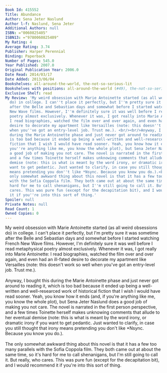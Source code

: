 ```yaml
---
Book Id: 415552
Title: Abundance
Author: Sena Jeter Naslund
Author l-f: Naslund, Sena Jeter
Additional Authors: null
ISBN: ="0060825405"
ISBN13: ="9780060825409"
My Rating: 4
Average Rating: 3.74
Publisher: Harper Perennial
Binding: Paperback
Number of Pages: 545.0
Year Published: 2007.0
Original Publication Year: 2006.0
Date Read: 2014/03/17
Date Added: 2013/06/04
Bookshelves: all-around-the-world, the-not-so-serious-lit
Bookshelves with positions: all-around-the-world (#49), the-not-so-serious-lit (#116)
Exclusive Shelf: read
My Review: 'My weird obsession with Marie Antoinette started (as all weird obsessions
  do) in college. I can''t place it perfectly, but I''m pretty sure it was sometime
  after the Belle and Sebastian days and somewhat before I started watching French
  New Wave films. However, I''m definitely sure it was well before I read metaphysical
  poetry almost exclusively. Whenever it was, I got really into Marie Antoinette:
  I read biographies, watched the film over and over again, and even had an ill-fated
  desire to decorate my apartment like Versailles (note: this doesn''t work so well
  when you''ve got an entry-level job. Trust me.). <br/><br/>Anyway, I bought this
  during the Marie Antoinette phase and just never got around to reading it, which
  is too bad because it ended up being a well-written and well-researced work of historical
  fiction that I wish I would have read sooner. Yeah, you know how it ends (and, if
  you''re anything like me, you know the whole plot), but Sena Jeter Naslund does
  a good job of making you not care. The novel is narrated in the first person perspective,
  and a few times Toinette herself makes unknowing comments that allude to her eventual
  demise (note: this is what is meant by the word irony, or dramatic irony if you
  want to get pedantic. Just wanted to clarify, in case you still thought that irony
  means pretending you don''t like *Nsync. Because you know you do.).<br/><br/>The
  only somewhat awkward thing about this novel is that it has a few too many parallels
  with the Sofia Coppola film. They both came out at about the same time, so it''s
  hard for me to call shenanigans, but I''m still going to call it. But really, who
  cares. This was pure fun (except for the decapitation bit), and I would recommend
  it if you''re into this sort of thing.'
Spoiler: null
Private Notes: null
Read Count: 1
Owned Copies: 0
---
```


My weird obsession with Marie Antoinette started (as all weird obsessions do) in college. I can't place it perfectly, but I'm pretty sure it was sometime after the Belle and Sebastian days and somewhat before I started watching French New Wave films. However, I'm definitely sure it was well before I read metaphysical poetry almost exclusively. Whenever it was, I got really into Marie Antoinette: I read biographies, watched the film over and over again, and even had an ill-fated desire to decorate my apartment like Versailles (note: this doesn't work so well when you've got an entry-level job. Trust me.). <br/><br/>Anyway, I bought this during the Marie Antoinette phase and just never got around to reading it, which is too bad because it ended up being a well-written and well-researced work of historical fiction that I wish I would have read sooner. Yeah, you know how it ends (and, if you're anything like me, you know the whole plot), but Sena Jeter Naslund does a good job of making you not care. The novel is narrated in the first person perspective, and a few times Toinette herself makes unknowing comments that allude to her eventual demise (note: this is what is meant by the word irony, or dramatic irony if you want to get pedantic. Just wanted to clarify, in case you still thought that irony means pretending you don't like *Nsync. Because you know you do.).<br/><br/>The only somewhat awkward thing about this novel is that it has a few too many parallels with the Sofia Coppola film. They both came out at about the same time, so it's hard for me to call shenanigans, but I'm still going to call it. But really, who cares. This was pure fun (except for the decapitation bit), and I would recommend it if you're into this sort of thing.
